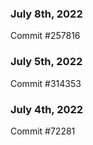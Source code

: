### July 8th, 2022

Commit #257816

### July 5th, 2022

Commit #314353


### July 4th, 2022

Commit #72281
